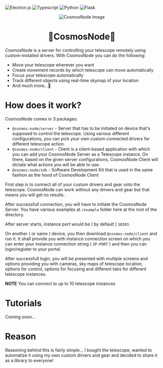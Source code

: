 ![Electron.js](https://img.shields.io/badge/Electron-191970?style=for-the-badge&logo=Electron&logoColor=white)
![Typescript](https://img.shields.io/badge/TypeScript-007ACC?style=for-the-badge&logo=typescript&logoColor=white)
![Python](https://img.shields.io/badge/python-3670A0?style=for-the-badge&logo=python&logoColor=ffdd54)
![Flask](https://img.shields.io/badge/flask-%23000.svg?style=for-the-badge&logo=flask&logoColor=white)

<div align="center">

![CosmosNode Image](https://user-images.githubusercontent.com/63911579/217508644-71fe1458-2382-4779-b74a-be8bf847e809.png)

# 🌠CosmosNode🌠

</div>

CosmosNode is a server for controlling your telescope remotely using custom-installed drivers. With CosmosNode you can do the following:
* Move your telescope wherever you want
* Create movement records by which telescope can move automatically
* Focus your telescope automatically
* Track different objects using real-time skymap of your location
* And much more...🌠

# How does it work?

CosmosNode comes in 3 packages:
* `@cosmos-node/server` - Server that has to be initiated on device that's supposed to control the telescope. Using various different configurations, you can pick your
own custom connected drivers for different telescope action. 
* `@cosmos-node/client` - Client is a client-based application with which you can add your CosmosNode Server as a Telescope instance. On there, based on the given 
server configurations, CosmosNode Client will dictate what actions you will be able to use.
* `@cosmos-node/sdk` - Software Development Kit that is used in the same fashion as the hood of CosmosNode Client

First step is to connect all of your custom drivers and gear onto the telescope. CosmosNode can work without any drivers and gear but that means you will get no results.

After successfull connection, you will have to initiate the CosmosNode Server. You have various examples at `/example` folder here at the root of the directory.

After server starts, instance port would be ( by default ) `10203`. 

On another ( or same ) device, you then download `@cosmos-node/client` and run it. It shall provide you with instance connection screen on which you can enter your instance connection string ( `IP:PORT` ) and then you can login/register to your portal.

After successfull login, you will be presented with multiple screens and options providing you with cameras, sky maps of telescope location, options for control, options for focusing and different tabs for different telescope instances.

**NOTE** You can connect to up to 10 telescope instances

# Tutorials

Coming soon...

# Reason

Reasoning behind this is fairly simple... I bought the telescope, wanted to automatize it using my own custom drivers and gear and decided to share it as a library to
everyone!
